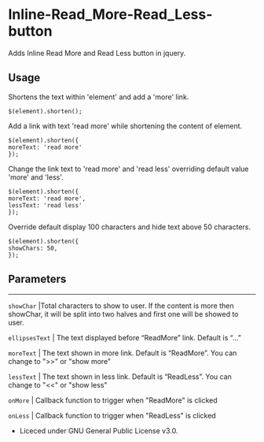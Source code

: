 # Inline-Read_More-Read_Less-button
Adds Inline Read More and  Read Less button in jquery.


## Usage

Shortens the text within 'element' and add a 'more' link.

    $(element).shorten();

Add a link with text 'read more' while shortening the content of element.

	$(element).shorten({
	moreText: 'read more'
	});

Change the link text to 'read more' and 'read less' overriding default value 'more' and 'less'.

	$(element).shorten({
	moreText: 'read more',
	lessText: 'read less'
	});

Override default display 100 characters and hide text above 50 characters.

	$(element).shorten({
	showChars: 50,
	});


Parameters
----------

-------------------------------------------------------------------------------------------------------------------------------
`showChar`			|Total characters to show to user. If the content is more then showChar, it will be split into two halves and first one will be showed to user. 

`ellipsesText`	| The text displayed before “ReadMore” link. Default is “…”  

`moreText`			| The text shown in more link. Default is “ReadMore”. You can change to ">>" or "show more" 

`lessText` 			| The text shown in less link. Default is “ReadLess”. You can change to "<<" or "show less"

`onMore` 				| Callback function to trigger when "ReadMore" is clicked 

`onLess` 				| Callback function to trigger when "ReadLess" is clicked


- Liceced under GNU General Public License v3.0.
